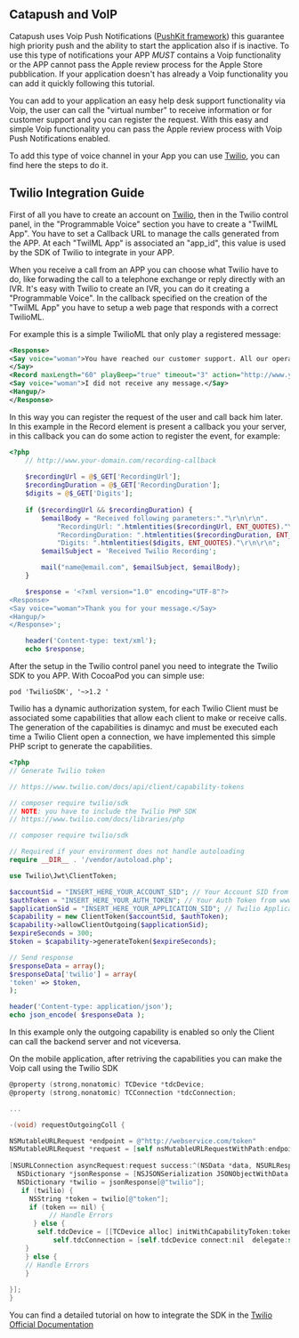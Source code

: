 ## Catapush and VoIP

Catapush uses Voip Push Notifications ([PushKit framework](https://developer.apple.com/reference/pushkit)) this guarantee high priority push and the ability to start the application also if is inactive. To use this type of notifications your APP *MUST* contains a Voip functionality or the APP cannot pass the Apple review process for the Apple Store pubblication. If your application doesn't has already a Voip functionality you can add it quickly following this tutorial.

You can add to your application an easy help desk support functionality via Voip, the user can call the "virtual number" to receive information or for customer support and you can register the request. With this easy and simple Voip functionality you can pass the Apple review process with Voip Push Notifications enabled. 

To add this type of voice channel in your App you can use [Twilio](https://www.twilio.com/), you can find here the steps to do it.

## Twilio Integration Guide
First of all you have to create an account on [Twilio](https://www.twilio.com/), then in the Twilio control panel, in the "Programmable Voice" section you have to create a "TwilML App". You have to set a Callback URL to manage the calls generated from the APP. At each "TwilML App" is associated an "app_id", this value is used by the SDK of Twilio to integrate in your APP.

When you receive a call from an APP you can choose what Twilio have to do, like forwading the call to a telephone exchange or reply directly with an IVR. It's easy with Twilio to create an IVR, you can do it creating a "Programmable Voice". In the callback specified on the creation of the "TwilML App" you have to setup a web page that responds with a correct TwilioML.

For example this is a simple TwilioML that only play a registered message:

```xml
<Response>
<Say voice="woman">You have reached our customer support. All our operators are busy at the moment. Please leave your message and you contact details and we will do our best to call you back as soon as possibile.
</Say>
<Record maxLength="60" playBeep="true" timeout="3" action="http://www.your-domain.com/recording-callback"/>
<Say voice="woman">I did not receive any message.</Say>
<Hangup/>
</Response>
```

In this way you can register the request of the user and call back him later. In this example in the Record element is present a callback you your server, in this callback you can do some action to register the event, for example:

```php
<?php
	// http://www.your-domain.com/recording-callback
	
	$recordingUrl = @$_GET['RecordingUrl'];
	$recordingDuration = @$_GET['RecordingDuration'];
	$digits = @$_GET['Digits'];
	
	if ($recordingUrl && $recordingDuration) {
		$emailBody = "Received following parameters:"."\r\n\r\n".
			"RecordingUrl: ".htmlentities($recordingUrl, ENT_QUOTES)."\r\n\r\n".
			"RecordingDuration: ".htmlentities($recordingDuration, ENT_QUOTES)."\r\n\r\n".
			"Digits: ".htmlentities($digits, ENT_QUOTES)."\r\n\r\n";
		$emailSubject = 'Received Twilio Recording';

		mail("name@email.com", $emailSubject, $emailBody);
	}

	$response = '<?xml version="1.0" encoding="UTF-8"?>
<Response>
<Say voice="woman">Thank you for your message.</Say>
<Hangup/>
</Response>';

	header('Content-type: text/xml');
	echo $response;
```




After the setup in the Twilio control panel you need to integrate the Twilio SDK to you APP. With CocoaPod you can simple use:

```pod 'TwilioSDK', '~>1.2 '```

Twilio has a dynamic authorization system, for each Twilio Client must be associated some capabilities that allow each client to make or receive calls. The generation of the capabilities is dinamyc and must be executed each time a Twilio Client open a connection, we have implemented this simple PHP script to generate the capabilities.

```php
<?php
// Generate Twilio token

// https://www.twilio.com/docs/api/client/capability-tokens

// composer require twilio/sdk
// NOTE: you have to include the Twilio PHP SDK
// https://www.twilio.com/docs/libraries/php

// composer require twilio/sdk

// Required if your environment does not handle autoloading
require __DIR__ . '/vendor/autoload.php';

use Twilio\Jwt\ClientToken;

$accountSid = "INSERT_HERE_YOUR_ACCOUNT_SID"; // Your Account SID from  www.twilio.com/user/account
$authToken = "INSERT_HERE_YOUR_AUTH_TOKEN"; // Your Auth Token from www.twilio.com/user/account
$applicationSid = "INSERT_HERE_YOUR_APPLICATION_SID"; // Twilio Application Sid
$capability = new ClientToken($accountSid, $authToken);
$capability->allowClientOutgoing($applicationSid);
$expireSeconds = 300;
$token = $capability->generateToken($expireSeconds);

// Send response
$responseData = array();
$responseData['twilio'] = array(
'token' => $token,
);

header('Content-type: application/json');
echo json_encode( $responseData );

```
In this example only the outgoing capability is enabled so only the Client can call the backend server and not viceversa.

On the mobile application, after retriving the capabilities you can make the Voip call using the Twilio SDK

```Objective-C
@property (strong,nonatomic) TCDevice *tdcDevice;
@property (strong,nonatomic) TCConnection *tdcConnection;

...

-(void) requestOutgoingColl {

NSMutableURLRequest *endpoint = @"http://webservice.com/token"
NSMutableURLRequest *request = [self nsMutableURLRequestWithPath:endpoint andHTTPMethod:@"POST"];
    
[NSURLConnection asyncRequest:request success:^(NSData *data, NSURLResponse *response) {
  NSDictionary *jsonResponse = [NSJSONSerialization JSONObjectWithData:data options:0 error:nil];
  NSDictionary *twilio = jsonResponse[@"twilio"];
   if (twilio) {
     NSString *token = twilio[@"token"];
     if (token == nil) {
          // Handle Errors
      } else {
       self.tdcDevice = [[TCDevice alloc] initWithCapabilityToken:token delegate:self];
           self.tdcConnection = [self.tdcDevice connect:nil  delegate:self];
    }
    } else {
    // Handle Errors
    }        
        
}];
}
```
You can find a detailed tutorial on how to integrate the SDK in the [Twilio Official Documentation](https://www.twilio.com/docs/quickstart/client/ios)

